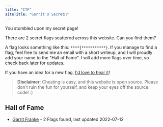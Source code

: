 ```yaml
---
title: "CTF"
siteTitle: "Garrit's Secret🤭"
---
```


You stumbled upon my secret page!

There are 2 secret flags scattered across this website. Can you find them?

A flag looks something like this: `****{***********}`. If you manage to find a
flag, feel free to send me an email with a short writeup, and I will proudly add
your name to the "Hall of Fame". I will add more flags over time, so check back
later for updates.

If you have an idea for a new flag, [I'd love to hear it](/contact)!

> **Disclaimer**: Cheating is easy, and this website is open source. Please
> don't ruin the fun for yourself, and keep your eyes off the source code! :)

## Hall of Fame

-   [Garrit Franke](https://garrit.xyz) - 2 Flags found, last updated 2022-07-12
